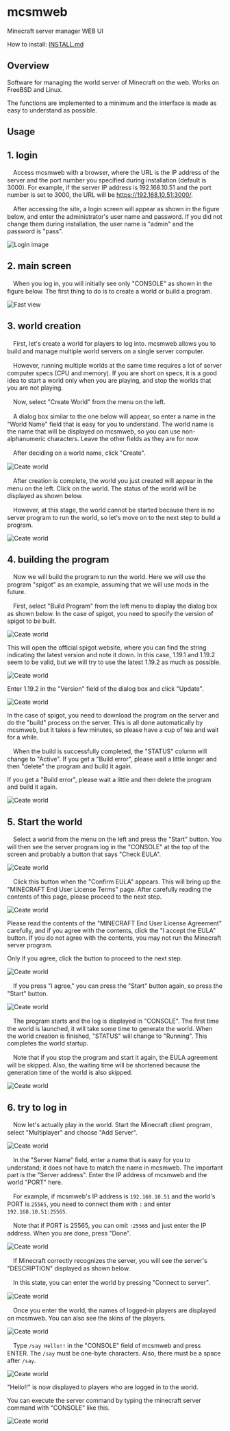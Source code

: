 # mcsmweb

Minecraft server manager WEB UI

How to install: [INSTALL.md](../INSTALL.md)

## Overview

Software for managing the world server of Minecraft on the web. Works on FreeBSD and Linux.

The functions are implemented to a minimum and the interface is made as easy to understand as possible.

## Usage

## 1. login

　Access mcsmweb with a browser, where the URL is the IP address of the server and the port number you specified during installation (default is 3000). For example, if the server IP address is 192.168.10.51 and the port number is set to 3000, the URL will be https://192.168.10.51:3000/.

　After accessing the site, a login screen will appear as shown in the figure below, and enter the administrator's user name and password. If you did not change them during installation, the user name is "admin" and the password is "pass".


![Login image](en_us-tu01-01.png)

## 2. main screen

　When you log in, you will initially see only "CONSOLE" as shown in the figure below. The first thing to do is to create a world or build a program.

![Fast view](en_us-tu02-01.png)


## 3. world creation

　First, let's create a world for players to log into. mcsmweb allows you to build and manage multiple world servers on a single server computer.

　However, running multiple worlds at the same time requires a lot of server computer specs (CPU and memory). If you are short on specs, it is a good idea to start a world only when you are playing, and stop the worlds that you are not playing.

　Now, select "Create World" from the menu on the left.

　A dialog box similar to the one below will appear, so enter a name in the "World Name" field that is easy for you to understand. The world name is the name that will be displayed on mcsmweb, so you can use non-alphanumeric characters. Leave the other fields as they are for now.

　After deciding on a world name, click "Create".

![Ceate world](en_us-tu03-01.png)

　After creation is complete, the world you just created will appear in the menu on the left. Click on the world. The status of the world will be displayed as shown below.

　However, at this stage, the world cannot be started because there is no server program to run the world, so let's move on to the next step to build a program.

![Ceate world](en_us-tu03-02.png)

## 4. building the program

　Now we will build the program to run the world. Here we will use the program "spigot" as an example, assuming that we will use mods in the future.

　First, select "Build Program" from the left menu to display the dialog box as shown below. In the case of spigot, you need to specify the version of spigot to be built.

![Ceate world](en_us-tu04-01.png)

This will open the official spigot website, where you can find the string indicating the latest version and note it down. In this case, 1.19.1 and 1.19.2 seem to be valid, but we will try to use the latest 1.19.2 as much as possible.

![Ceate world](en_us-tu04-02.png)

Enter 1.19.2 in the "Version" field of the dialog box and click "Update".

![Ceate world](en_us-tu04-03.png)

In the case of spigot, you need to download the program on the server and do the "build" process on the server. This is all done automatically by mcsmweb, but it takes a few minutes, so please have a cup of tea and wait for a while.

　When the build is successfully completed, the "STATUS" column will change to "Active". If you get a "Build error", please wait a little longer and then "delete" the program and build it again.

If you get a "Build error", please wait a little and then delete the program and build it again. 

![Ceate world](en_us-tu04-04.png)

## 5. Start the world

　Select a world from the menu on the left and press the "Start" button. You will then see the server program log in the "CONSOLE" at the top of the screen and probably a button that says "Check EULA".

![Ceate world](en_us-tu05-01.png)

　Click this button when the "Confirm EULA" appears. This will bring up the "MINECRAFT End User License Terms" page. After carefully reading the contents of this page, please proceed to the next step.


![Ceate world](en_us-tu05-02.png)

Please read the contents of the "MINECRAFT End User License Agreement" carefully, and if you agree with the contents, click the "I accept the EULA" button. If you do not agree with the contents, you may not run the Minecraft server program.

Only if you agree, click the button to proceed to the next step.

![Ceate world](en_us-tu05-03.png)

　If you press "I agree," you can press the "Start" button again, so press the "Start" button.

![Ceate world](en_us-tu05-01.png)

　The program starts and the log is displayed in "CONSOLE". The first time the world is launched, it will take some time to generate the world. When the world creation is finished, "STATUS" will change to "Running". This completes the world startup.

　Note that if you stop the program and start it again, the EULA agreement will be skipped. Also, the waiting time will be shortened because the generation time of the world is also skipped.

![Ceate world](en_us-tu05-04.png)

## 6. try to log in

　Now let's actually play in the world. Start the Minecraft client program, select "Multiplayer" and choose "Add Server".


![Ceate world](en_us-tu06-01.png)

　In the "Server Name" field, enter a name that is easy for you to understand; it does not have to match the name in mcsmweb. The important part is the "Server address". Enter the IP address of mcsmweb and the world "PORT" here.

　For example, if mcsmweb's IP address is ``192.168.10.51`` and the world's PORT is ``25565``, you need to connect them with ``:`` and enter ``192.168.10.51:25565``.

　Note that if PORT is 25565, you can omit ``:25565`` and just enter the IP address. When you are done, press "Done".

![Ceate world](en_us-tu06-02.png)

　If Minecraft correctly recognizes the server, you will see the server's "DESCRIPTION" displayed as shown below.

　In this state, you can enter the world by pressing "Connect to server".

![Ceate world](en_us-tu06-03.png)

　Once you enter the world, the names of logged-in players are displayed on mcsmweb. You can also see the skins of the players.

![Ceate world](en_us-tu06-04.png)

　Type ```/say Hello!!``` in the "CONSOLE" field of mcsmweb and press ENTER. The ```/say``` must be one-byte characters. Also, there must be a space after ```/say```.

![Ceate world](en_us-tu06-05.png)

"Hello!!" is now displayed to players who are logged in to the world.

You can execute the server command by typing the minecraft server command with "CONSOLE" like this.

![Ceate world](en_us-tu06-06.png)
